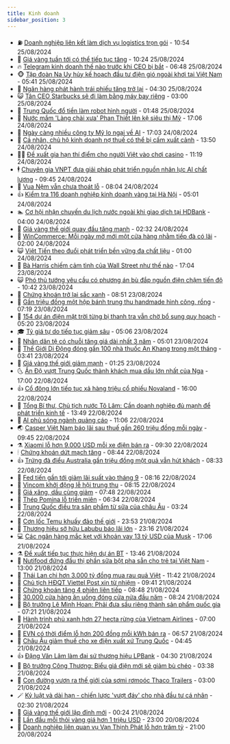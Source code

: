 ```yaml
---
title: Kinh doanh
sidebar_position: 3
---
```


<!-- vnexpress-kinh-doanh:START -->
- ⛽️ [Doanh nghiệp liên kết làm dịch vụ logistics trọn gói](https://vnexpress.net/doanh-nghiep-lien-ket-lam-dich-vu-logistics-tron-goi-4784631.html) - 10:54 25/08/2024
- 🐲 [Giá vàng tuần tới có thể tiếp tục tăng](https://vnexpress.net/gia-vang-tuan-toi-co-the-tiep-tuc-tang-4785497.html) - 10:24 25/08/2024
- 🔥 [Telegram kinh doanh thế nào trước khi CEO bị bắt](https://vnexpress.net/telegram-kinh-doanh-the-nao-truoc-khi-ceo-bi-bat-4785450.html) - 06:48 25/08/2024
- 🐵 [Tập đoàn Na Uy hủy kế hoạch đầu tư điện gió ngoài khơi tại Việt Nam](https://vnexpress.net/tap-doan-na-uy-huy-ke-hoach-dau-tu-dien-gio-ngoai-khoi-tai-viet-nam-4785436.html) - 05:41 25/08/2024
- 🦅 [Ngân hàng phát hành trái phiếu tăng trở lại](https://vnexpress.net/ngan-hang-phat-hanh-trai-phieu-tang-tro-lai-4785313.html) - 04:30 25/08/2024
- 😺 [Tân CEO Starbucks sẽ đi làm bằng máy bay riêng](https://vnexpress.net/tan-ceo-starbucks-se-di-lam-bang-may-bay-rieng-4785374.html) - 03:00 25/08/2024
- 🤩 [Trung Quốc đổ tiền làm robot hình người](https://vnexpress.net/trung-quoc-do-tien-lam-robot-hinh-nguoi-4785307.html) - 01:48 25/08/2024
- 🌮 [Nước mắm &#39;Làng chài xưa&#39; Phan Thiết lên kệ siêu thị Mỹ](https://vnexpress.net/nuoc-mam-lang-chai-xua-phan-thiet-len-ke-sieu-thi-my-4785118.html) - 17:06 24/08/2024
- 🧰 [Ngày càng nhiều công ty Mỹ lo ngại về AI](https://vnexpress.net/ngay-cang-nhieu-cong-ty-my-lo-ngai-ve-ai-4785245.html) - 17:03 24/08/2024
- 🤔 [Cá nhân, chủ hộ kinh doanh nợ thuế có thể bị cấm xuất cảnh](https://vnexpress.net/ca-nhan-chu-ho-kinh-doanh-no-thue-co-the-bi-cam-xuat-canh-4785309.html) - 13:50 24/08/2024
- 🧑‍💻 [Đề xuất gia hạn thí điểm cho người Việt vào chơi casino](https://vnexpress.net/de-xuat-gia-han-thi-diem-cho-nguoi-viet-vao-choi-casino-4785238.html) - 11:19 24/08/2024
- 🕴 [Chuyên gia VNPT đưa giải pháp phát triển nguồn nhân lực AI chất lượng](https://vnexpress.net/chuyen-gia-vnpt-dua-giai-phap-phat-trien-nguon-nhan-luc-ai-chat-luong-4785286.html) - 09:45 24/08/2024
- 🦩 [Vua Nệm vẫn chưa thoát lỗ](https://vnexpress.net/vua-nem-van-chua-thoat-lo-4785206.html) - 08:04 24/08/2024
- 👍 [Kiểm tra 116 doanh nghiệp kinh doanh vàng tại Hà Nội](https://vnexpress.net/kiem-tra-116-doanh-nghiep-kinh-doanh-vang-tai-ha-noi-4785217.html) - 05:01 24/08/2024
- 🏊 [Cơ hội nhận chuyến du lịch nước ngoài khi giao dịch tại HDBank](https://vnexpress.net/co-hoi-nhan-chuyen-du-lich-nuoc-ngoai-khi-giao-dich-tai-hdbank-4785083.html) - 04:00 24/08/2024
- 🤡 [Giá vàng thế giới quay đầu tăng mạnh](https://vnexpress.net/gia-vang-the-gioi-quay-dau-tang-manh-4785135.html) - 02:32 24/08/2024
- 👀 [WinCommerce: Mỗi ngày mở mới một cửa hàng nhằm tiếp đà có lãi](https://vnexpress.net/wincommerce-moi-ngay-mo-moi-mot-cua-hang-nham-tiep-da-co-lai-4784635.html) - 02:00 24/08/2024
- 😺 [Việt Tiến theo đuổi phát triển bền vững đa chất liệu](https://vnexpress.net/viet-tien-theo-duoi-phat-trien-ben-vung-da-chat-lieu-4784893.html) - 01:00 24/08/2024
- 🦣 [Bà Harris chiếm cảm tình của Wall Street như thế nào](https://vnexpress.net/ba-harris-chiem-cam-tinh-cua-wall-street-nhu-the-nao-4784993.html) - 17:04 23/08/2024
- 😺 [Phó thủ tướng yêu cầu có phương án bù đắp nguồn điện chậm tiến độ](https://vnexpress.net/pho-thu-tuong-yeu-cau-co-phuong-an-bu-dap-nguon-dien-cham-tien-do-4785026.html) - 10:42 23/08/2024
- 💼 [Chứng khoán trở lại sắc xanh](https://vnexpress.net/chung-khoan-hom-nay-23-8-vn-index-tro-lai-sac-xanh-4784974.html) - 08:51 23/08/2024
- 🤗 [Gần triệu đồng một hộp bánh trung thu handmade hình công, rồng](https://vnexpress.net/gan-trieu-dong-mot-hop-banh-trung-thu-handmade-hinh-cong-rong-4784715.html) - 07:19 23/08/2024
- 👀 [154 dự án điện mặt trời từng bị thanh tra vẫn chờ bổ sung quy hoạch](https://vnexpress.net/154-du-an-dien-mat-troi-tung-bi-thanh-tra-van-cho-bo-sung-quy-hoach-4784813.html) - 05:20 23/08/2024
- 🎓 [Tỷ giá tự do tiếp tục giảm sâu](https://vnexpress.net/ty-gia-tu-do-tiep-tuc-giam-sau-4784856.html) - 05:06 23/08/2024
- 🗽 [Nhân dân tệ có chuỗi tăng giá dài nhất 3 năm](https://vnexpress.net/nhan-dan-te-co-chuoi-tang-gia-dai-nhat-3-nam-4784817.html) - 05:01 23/08/2024
- 🚀 [Thế Giới Di Động đóng gần 100 nhà thuốc An Khang trong một tháng](https://vnexpress.net/the-gioi-di-dong-dong-gan-100-nha-thuoc-an-khang-trong-mot-thang-4784747.html) - 03:41 23/08/2024
- 🤗 [Giá vàng thế giới giảm mạnh](https://vnexpress.net/gia-vang-the-gioi-giam-manh-4784698.html) - 01:25 23/08/2024
- 🌜 [Ấn Độ vượt Trung Quốc thành khách mua dầu lớn nhất của Nga](https://vnexpress.net/an-do-vuot-trung-quoc-thanh-khach-mua-dau-lon-nhat-cua-nga-4784627.html) - 17:00 22/08/2024
- 👍 [Cổ đông lớn tiếp tục xả hàng triệu cổ phiếu Novaland](https://vnexpress.net/co-dong-lon-tiep-tuc-xa-hang-trieu-co-phieu-novaland-4784609.html) - 16:00 22/08/2024
- 🤖 [Tổng Bí thư, Chủ tịch nước Tô Lâm: Cần doanh nghiệp đủ mạnh để phát triển kinh tế](https://vnexpress.net/tong-bi-thu-chu-tich-nuoc-to-lam-can-doanh-nghiep-du-manh-de-phat-trien-kinh-te-4784628.html) - 13:49 22/08/2024
- 🫣 [AI phủ sóng ngành quảng cáo](https://vnexpress.net/ai-phu-song-nganh-quang-cao-4784421.html) - 11:06 22/08/2024
- 🌏 [Casper Việt Nam báo lãi sau thuế gần 260 triệu đồng mỗi ngày](https://vnexpress.net/casper-viet-nam-bao-lai-sau-thue-gan-260-trieu-dong-moi-ngay-4784558.html) - 09:45 22/08/2024
- ⚗️ [Xiaomi lỗ hơn 9.000 USD mỗi xe điện bán ra](https://vnexpress.net/xiaomi-lo-hon-9-000-usd-moi-xe-dien-ban-ra-4784490.html) - 09:30 22/08/2024
- 🕯 [Chứng khoán dứt mạch tăng](https://vnexpress.net/chung-khoan-hom-nay-22-8-vn-index-dut-mach-tang-4784518.html) - 08:44 22/08/2024
- 👍 [Trứng đà điểu Australia gần triệu đồng một quả vẫn hút khách](https://vnexpress.net/trung-da-dieu-australia-gan-trieu-dong-mot-qua-van-hut-khach-4783649.html) - 08:33 22/08/2024
- 🤠 [Fed tiến gần tới giảm lãi suất vào tháng 9](https://vnexpress.net/fed-tien-gan-toi-giam-lai-suat-vao-thang-9-4784399.html) - 08:16 22/08/2024
- 🌊 [Vincom khởi động lễ hội trung thu](https://vnexpress.net/vincom-khoi-dong-le-hoi-trung-thu-4784442.html) - 08:15 22/08/2024
- 🌈 [Giá xăng, dầu cùng giảm](https://vnexpress.net/gia-xang-moi-nhat-hom-nay-22-8-4784451.html) - 07:48 22/08/2024
- 🥳 [Thép Pomina lỗ triền miên](https://vnexpress.net/thep-pomina-lo-trien-mien-4784376.html) - 06:34 22/08/2024
- 🐻 [Trung Quốc điều tra sản phẩm từ sữa của châu Âu](https://vnexpress.net/trung-quoc-dieu-tra-san-pham-tu-sua-cua-chau-au-4784297.html) - 03:24 22/08/2024
- 💫 [Cơn lốc Temu khuấy đảo thế giới](https://vnexpress.net/con-loc-temu-khuay-dao-the-gioi-4784111.html) - 23:53 21/08/2024
- 🤩 [Thương hiệu sở hữu Labubu báo lãi lớn](https://vnexpress.net/pop-mart-thuong-hieu-so-huu-labubu-bao-lai-lon-4784208.html) - 23:16 21/08/2024
- 💻 [Các ngân hàng mắc kẹt với khoản vay 13 tỷ USD của Musk](https://vnexpress.net/cac-ngan-hang-mac-ket-voi-khoan-vay-13-ty-usd-cua-musk-4784160.html) - 17:06 21/08/2024
- ⚗️ [Đề xuất tiếp tục thực hiện dự án BT](https://vnexpress.net/de-xuat-tiep-tuc-thuc-hien-du-an-bt-4784079.html) - 13:46 21/08/2024
- 🌈 [Nutifood đứng đầu thị phần sữa bột pha sẵn cho trẻ tại Việt Nam](https://vnexpress.net/nutifood-dung-dau-thi-phan-sua-bot-pha-san-cho-tre-tai-viet-nam-4782965.html) - 13:00 21/08/2024
- 🌝 [Thái Lan chi hơn 3.000 tỷ đồng mua rau quả Việt](https://vnexpress.net/thai-lan-chi-hon-3-000-ty-dong-mua-rau-qua-viet-4783947.html) - 11:42 21/08/2024
- 🥸 [Chủ tịch HĐQT Viettel Post xin từ nhiệm](https://vnexpress.net/chu-tich-hdqt-viettel-post-xin-tu-nhiem-4784109.html) - 09:41 21/08/2024
- 🦆 [Chứng khoán tăng 4 phiên liên tiếp](https://vnexpress.net/chung-khoan-tang-4-phien-lien-tiep-4784100.html) - 08:48 21/08/2024
- 🌋 [30.000 cửa hàng ăn uống đóng cửa nửa đầu năm](https://vnexpress.net/30-000-cua-hang-an-uong-dong-cua-nua-dau-nam-4784036.html) - 08:24 21/08/2024
- 🦍 [Bộ trưởng Lê Minh Hoan: Phải đưa sầu riêng thành sản phẩm quốc gia](https://vnexpress.net/bo-truong-le-minh-hoan-phai-dua-sau-rieng-thanh-san-pham-quoc-gia-4784003.html) - 07:21 21/08/2024
- 🤔 [Hành trình phủ xanh hơn 27 hecta rừng của Vietnam Airlines](https://vnexpress.net/hanh-trinh-phu-xanh-hon-27-hecta-rung-cua-vietnam-airlines-4783745.html) - 07:00 21/08/2024
- 🧰 [EVN có thời điểm lỗ hơn 200 đồng mỗi kWh bán ra](https://vnexpress.net/evn-co-thoi-diem-lo-hon-200-dong-moi-kwh-ban-ra-4784004.html) - 06:57 21/08/2024
- 🌝 [Châu Âu giảm thuế cho xe điện xuất xứ Trung Quốc](https://vnexpress.net/chau-au-giam-thue-cho-xe-dien-xuat-xu-trung-quoc-4783892.html) - 04:45 21/08/2024
- 👍 [Đặng Văn Lâm làm đại sứ thương hiệu LPBank](https://vnexpress.net/dang-van-lam-lam-dai-su-thuong-hieu-lpbank-4783859.html) - 04:30 21/08/2024
- 🗽 [Bộ trưởng Công Thương: Biểu giá điện mới sẽ giảm bù chéo](https://vnexpress.net/bo-truong-cong-thuong-bieu-gia-dien-moi-se-giam-bu-cheo-4783877.html) - 03:38 21/08/2024
- 🐎 [Con đường vươn ra thế giới của sơmi rơmoóc Thaco Trailers](https://vnexpress.net/con-duong-vuon-ra-the-gioi-cua-somi-romooc-thaco-trailers-4783722.html) - 03:00 21/08/2024
- 🪄 [Kỷ luật và dài hạn - chiến lược &#39;vượt đáy&#39; cho nhà đầu tư cá nhân](https://vnexpress.net/ky-luat-va-dai-han-chien-luoc-vuot-day-cho-nha-dau-tu-ca-nhan-4783836.html) - 02:30 21/08/2024
- 🎊 [Giá vàng thế giới lập đỉnh mới](https://vnexpress.net/gia-vang-the-gioi-lap-dinh-moi-4783788.html) - 00:24 21/08/2024
- 🗽 [Lần đầu mỗi thỏi vàng giá hơn 1 triệu USD](https://vnexpress.net/lan-dau-moi-thoi-vang-gia-hon-1-trieu-usd-4783681.html) - 23:00 20/08/2024
- 🦩 [Doanh nghiệp liên quan vụ Vạn Thịnh Phát lỗ hơn trăm tỷ](https://vnexpress.net/doanh-nghiep-lien-quan-vu-van-thinh-phat-lo-hon-tram-ty-4783685.html) - 21:00 20/08/2024<!-- vnexpress-kinh-doanh:END -->
